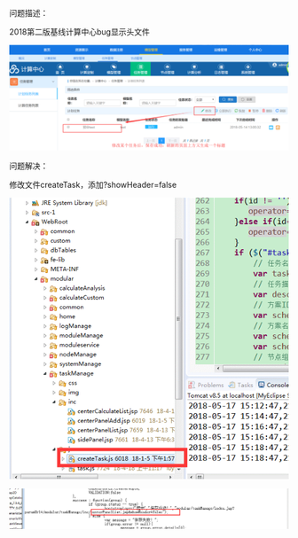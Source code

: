 问题描述：

2018第二版基线计算中心bug显示头文件

![](picture/17.png)

问题解决：

修改文件createTask，添加?showHeader=false

![](picture/18.png)

![](picture/19.png)